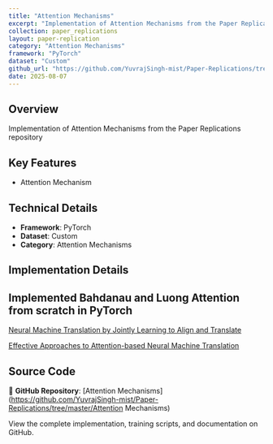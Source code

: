 ```yaml
---
title: "Attention Mechanisms"
excerpt: "Implementation of Attention Mechanisms from the Paper Replications repository"
collection: paper_replications
layout: paper-replication
category: "Attention Mechanisms"
framework: "PyTorch"
dataset: "Custom"
github_url: "https://github.com/YuvrajSingh-mist/Paper-Replications/tree/master/Attention Mechanisms"
date: 2025-08-07
---
```


## Overview
Implementation of Attention Mechanisms from the Paper Replications repository

## Key Features
- Attention Mechanism

## Technical Details
- **Framework**: PyTorch
- **Dataset**: Custom
- **Category**: Attention Mechanisms

## Implementation Details

## Implemented Bahdanau and Luong Attention from scratch in PyTorch

[Neural Machine Translation by Jointly Learning to Align and Translate](https://arxiv.org/abs/1409.0473)

[Effective Approaches to Attention-based Neural Machine Translation](https://arxiv.org/abs/1508.04025)

## Source Code
📁 **GitHub Repository**: [Attention Mechanisms](https://github.com/YuvrajSingh-mist/Paper-Replications/tree/master/Attention Mechanisms)

View the complete implementation, training scripts, and documentation on GitHub.
